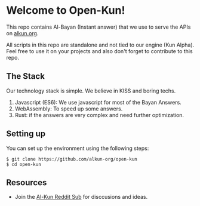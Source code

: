 # Welcome to Open-Kun!
This repo contains Al-Bayan (Instant answer) that we use to serve the APIs on [alkun.org](https://alkun.org/).

All scripts in this repo are standalone and not tied to our engine (Kun Alpha). Feel free to use it on your projects and also don't forget to contribute to this repo.

## The Stack
Our technology stack is simple. We believe in KISS and boring techs.
1. Javascript (ES6): We use javascript for most of the Bayan Answers.
2. WebAssembly: To speed up some answers.
3. Rust: if the answers are very complex and need further optimization.


## Setting up
You can set up the environment using the following steps:

```
$ git clone https://github.com/alkun-org/open-kun
$ cd open-kun
```


## Resources
- Join the [Al-Kun Reddit Sub](https://www.reddit.com/r/AlKun/) for disccusions and ideas.
